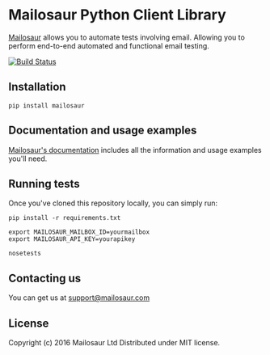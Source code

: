 # Mailosaur Python Client Library

[Mailosaur](https://mailosaur.com) allows you to automate tests involving email. Allowing you to perform end-to-end automated and functional email testing.

[![Build Status](https://travis-ci.org/mailosaurapp/mailosaur-python.svg?branch=master)](https://travis-ci.org/mailosaurapp/mailosaur-python)

## Installation

```
pip install mailosaur
```

## Documentation and usage examples

[Mailosaur's documentation](https://mailosaur.com/docs) includes all the information and usage examples you'll need.

## Running tests

Once you've cloned this repository locally, you can simply run:

```
pip install -r requirements.txt

export MAILOSAUR_MAILBOX_ID=yourmailbox
export MAILOSAUR_API_KEY=yourapikey

nosetests
```

## Contacting us

You can get us at [support@mailosaur.com](mailto:support@mailosaur.com)

## License

Copyright (c) 2016 Mailosaur Ltd
Distributed under MIT license.

